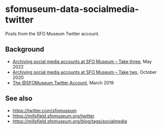 # sfomuseum-data-socialmedia-twitter

Posts from the SFO Museum Twitter account.

## Background

* [Archiving social media accounts at SFO Museum – Take three](https://millsfield.sfomuseum.org/blog/2022/05/04/socialmedia/), May 2022
* [Archiving social media accounts at SFO Museum – Take two](https://millsfield.sfomuseum.org/blog/2020/10/28/socialmedia/), October 2020
* [The @SFOMuseum Twitter Account](https://millsfield.sfomuseum.org/blog/2019/03/06/twitter/), March 2019

## See also

* https://twitter.com/sfomuseum
* https://millsfield.sfomuseum.org/twitter
* https://millsfield.sfomuseum.org/blog/tags/socialmedia